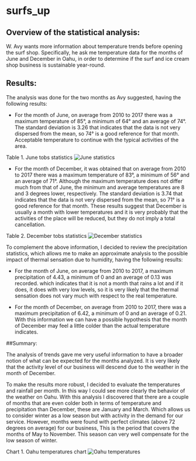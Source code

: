 # surfs_up

## Overview of the statistical analysis:
W. Avy wants more information about temperature trends before opening the surf shop.
Specifically, he ask me temperature data for the months of June and December in Oahu, in order to determine if the surf and ice cream shop business is sustainable year-round.

## Results:

The analysis was done for the two months as Avy suggested, having the following results:

* For the month of June, on average from 2010 to 2017 there was a maximum temperature of 85°, a minimum of 64° and an average of 74°.
The standard deviation is 3.26 that indicates that the data is not very dispersed from the mean, so 74° is a good reference for that month.
Acceptable temperature to continue with the typical activities of the area.

Table 1. June tobs statistics
![June statistics]()

* For the month of December, it was obtained that on average from 2010 to 2017 there was a maximum temperature of 83°, a minimum of 56° and an average of 71°.
Although the maximum temperature does not differ much from that of June, the minimum and average temperatures are 8 and 3 degrees lower, respectively.
The standard deviation is 3.74 that indicates that the data is not very dispersed from the mean, so 71° is a good reference for that month.
These results suggest that December is usually a month with lower temperatures and it is very probably that the activities of the place will be reduced, but they do not imply a total cancellation.

Table 2. December tobs statistics
![December statistics]()

To complement the above information, I decided to review the precipitation statistics, which allows me to make an approximate analysis to the possible impact of thermal sensation due to humidity, having the following results:

* For the month of June, on average from 2010 to 2017, a maximum precipitation of 4.43, a minimum of 0 and an average of 0.13 was recorded.
which indicates that it is not a month that rains a lot and if it does, it does with very low levels, so it is very likely that the thermal sensation does not vary much with respect to the real temperature.

* For the month of December, on average from 2010 to 2017, there was a maximum precipitation of 6.42, a minimum of 0 and an average of 0.21.
With this information we can have a possible hypothesis that the month of December may feel a little colder than the actual temperature indicates.

##Summary:

The analysis of trends gave me very useful information to have a broader notion of what can be expected for the months analyzed.
It is very likely that the activity level of our business will descend due to the weather in the month of December.

To make the results more robust, I decided to evaluate the temperatures and rainfall per month. In this way I could see more clearly the behavior of the weather on Oahu.
With this analysis I discovered that there are a couple of months that are even colder both in terms of temperature and precipitation than December, these are January and March.
Which allows us to consider winter as a low season but with activity in the demand for our service. However, months were found with perfect climates (above 72 degrees on average) for our business,
This is the period that covers the months of May to November. This season can very well compensate for the low season of winter.

Chart 1. Oahu temperatures chart
![Oahu temperatures]()
